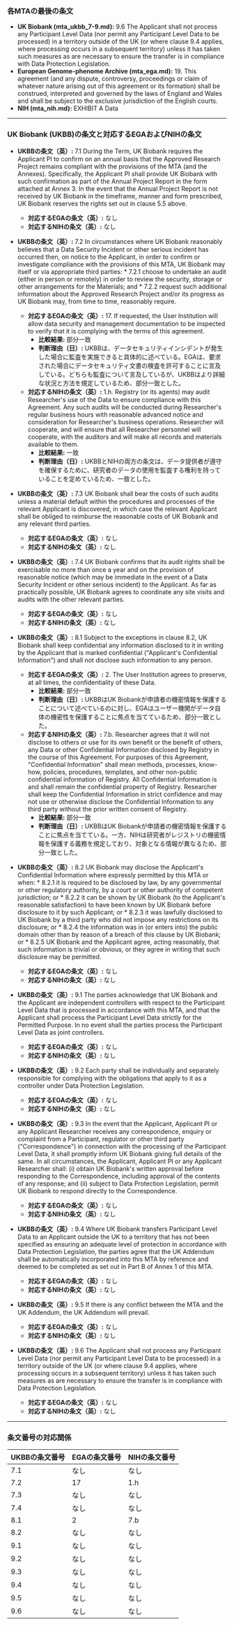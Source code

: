 ### 各MTAの最後の条文

* **UK Biobank (mta_ukbb_7-9.md):** 9.6 The Applicant shall not process any Participant Level Data (nor permit any Participant Level Data to be processed) in a territory outside of the UK (or where clause 9.4 applies, where processing occurs in a subsequent territory) unless it has taken such measures as are necessary to ensure the transfer is in compliance with Data Protection Legislation.
* **European Genome-phenome Archive (mta_ega.md):** 19. This agreement (and any dispute, controversy, proceedings or claim of whatever nature arising out of this agreement or its formation) shall be construed, interpreted and governed by the laws of England and Wales and shall be subject to the exclusive jurisdiction of the English courts.
* **NIH (mta_nih.md):** EXHIBIT A Data

***

### UK Biobank (UKBB)の条文と対応するEGAおよびNIHの条文

* **UKBBの条文（英）:** 7.1 During the Term, UK Biobank requires the Applicant Pl to confirm on an annual basis that the Approved Research Project remains compliant with the provisions of the MTA (and the Annexes). Specifically, the Applicant PI shall provide UK Biobank with such confirmation as part of the Annual Project Report in the form attached at Annex 3. In the event that the Annual Project Report is not received by UK Biobank in the timeframe, manner and form prescribed, UK Biobank reserves the rights set out in clause 5.5 above.
    * **対応するEGAの条文（英）:** なし
    * **対応するNIHの条文（英）:** なし

* **UKBBの条文（英）:** 7.2 In circumstances where UK Biobank reasonably believes that a Data Security Incident or other serious incident has occurred then, on notice to the Applicant, in order to confirm or investigate compliance with the provisions of this MTA, UK Biobank may itself or via appropriate third parties:
        * 7.2.1 choose to undertake an audit (either in person or remotely) in order to review the security, storage or other arrangements for the Materials; and
        * 7.2.2 request such additional information about the Approved Research Project and/or its progress as UK Biobank may, from time to time, reasonably require.
    * **対応するEGAの条文（英）:** 17. If requested, the User Institution will allow data security and management documentation to be inspected to verify that it is complying with the terms of this agreement.
        * **比較結果:** 部分一致
        * **判断理由（日）:** UKBBは、データセキュリティインシデントが発生した場合に監査を実施できると具体的に述べている。EGAは、要求された場合にデータセキュリティ文書の検査を許可することに言及している。どちらも監査について言及しているが、UKBBはより詳細な状況と方法を規定しているため、部分一致とした。
    * **対応するNIHの条文（英）:** 1.h. Registry (or its agents) may audit Researcher's use of the Data to ensure compliance with this Agreement. Any such audits will be conducted during Researcher's regular business hours with reasonable advanced notice and consideration for Researcher's business operations. Researcher will cooperate, and will ensure that all Researcher personnel will cooperate, with the auditors and will make all records and materials available to them.
        * **比較結果:** 一致
        * **判断理由（日）:** UKBBとNIHの両方の条文は、データ提供者が遵守を確保するために、研究者のデータの使用を監査する権利を持っていることを定めているため、一致とした。

* **UKBBの条文（英）:** 7.3 UK Biobank shall bear the costs of such audits unless a material default within the procedures and processes of the relevant Applicant is discovered, in which case the relevant Applicant shall be obliged to reimburse the reasonable costs of UK Biobank and any relevant third parties.
    * **対応するEGAの条文（英）:** なし
    * **対応するNIHの条文（英）:** なし

* **UKBBの条文（英）:** 7.4 UK Biobank confirms that its audit rights shall be exercisable no more than once a year and on the provision of reasonable notice (which may be immediate in the event of a Data Security Incident or other serious incident) to the Applicant. As far as practically possible, UK Biobank agrees to coordinate any site visits and audits with the other relevant parties.
    * **対応するEGAの条文（英）:** なし
    * **対応するNIHの条文（英）:** なし

* **UKBBの条文（英）:** 8.1 Subject to the exceptions in clause 8.2, UK Biobank shall keep confidential any information disclosed to it in writing by the Applicant that is marked confidential ("Applicant's Confidential Information") and shall not disclose such information to any person.
    * **対応するEGAの条文（英）:** 2. The User Institution agrees to preserve, at all times, the confidentiality of these Data.
        * **比較結果:** 部分一致
        * **判断理由（日）:** UKBBはUK Biobankが申請者の機密情報を保護することについて述べているのに対し、EGAはユーザー機関がデータ自体の機密性を保護することに焦点を当てているため、部分一致とした。
    * **対応するNIHの条文（英）:** 7.b. Researcher agrees that it will not disclose to others or use for its own benefit or the benefit of others, any Data or other Confidential Information disclosed by Registry in the course of this Agreement. For purposes of this Agreement, "Confidential Information" shall mean methods, processes, know-how, policies, procedures, templates, and other non-public confidential information of Registry. All Confidential Information is and shall remain the confidential property of Registry. Researcher shall keep the Confidential Information in strict confidence and may not use or otherwise disclose the Confidential Information to any third party without the prior written consent of Registry.
        * **比較結果:** 部分一致
        * **判断理由（日）:** UKBBはUK Biobankが申請者の機密情報を保護することに焦点を当てている。一方、NIHは研究者がレジストリの機密情報を保護する義務を規定しており、対象となる情報が異なるため、部分一致とした。

* **UKBBの条文（英）:** 8.2 UK Biobank may disclose the Applicant's Confidential Information where expressly permitted by this MTA or when:
        * 8.2.1 it is required to be disclosed by law, by any governmental or other regulatory authority, by a court or other authority of competent jurisdiction; or
        * 8.2.2 it can be shown by UK Biobank (to the Applicant's reasonable satisfaction) to have been known by UK Biobank before disclosure to it by such Applicant; or
        * 8.2.3 it was lawfully disclosed to UK Biobank by a third party who did not impose any restrictions on its disclosure; or
        * 8.2.4 the information was in (or enters into) the public domain other than by reason of a breach of this clause by UK Biobank; or
        * 8.2.5 UK Biobank and the Applicant agree, acting reasonably, that such information is trivial or obvious, or they agree in writing that such disclosure may be permitted.
    * **対応するEGAの条文（英）:** なし
    * **対応するNIHの条文（英）:** なし

* **UKBBの条文（英）:** 9.1 The parties acknowledge that UK Biobank and the Applicant are independent controllers with respect to the Participant Level Data that is processed in accordance with this MTA, and that the Applicant shall process the Participant Level Data strictly for the Permitted Purpose. In no event shall the parties process the Participant Level Data as joint controllers.
    * **対応するEGAの条文（英）:** なし
    * **対応するNIHの条文（英）:** なし

* **UKBBの条文（英）:** 9.2 Each party shall be individually and separately responsible for complying with the obligations that apply to it as a controller under Data Protection Legislation.
    * **対応するEGAの条文（英）:** なし
    * **対応するNIHの条文（英）:** なし

* **UKBBの条文（英）:** 9.3 In the event that the Applicant, Applicant PI or any Applicant Researcher receives any correspondence, enquiry or complaint from a Participant, regulator or other third party ("Correspondence") in connection with the processing of the Participant Level Data, it shall promptly inform UK Biobank giving full details of the same. In all circumstances, the Applicant, Applicant PI or any Applicant Researcher shall: (i) obtain UK Biobank's written approval before responding to the Correspondence, including approval of the contents of any response; and (ii) subject to Data Protection Legislation, permit UK Biobank to respond directly to the Correspondence.
    * **対応するEGAの条文（英）:** なし
    * **対応するNIHの条文（英）:** なし

* **UKBBの条文（英）:** 9.4 Where UK Biobank transfers Participant Level Data to an Applicant outside the UK to a territory that has not been specified as ensuring an adequate level of protection in accordance with Data Protection Legislation, the parties agree that the UK Addendum shall be automatically incorporated into this MTA by reference and deemed to be completed as set out in Part B of Annex 1 of this MTA.
    * **対応するEGAの条文（英）:** なし
    * **対応するNIHの条文（英）:** なし

* **UKBBの条文（英）:** 9.5 If there is any conflict between the MTA and the UK Addendum, the UK Addendum will prevail.
    * **対応するEGAの条文（英）:** なし
    * **対応するNIHの条文（英）:** なし

* **UKBBの条文（英）:** 9.6 The Applicant shall not process any Participant Level Data (nor permit any Participant Level Data to be processed) in a territory outside of the UK (or where clause 9.4 applies, where processing occurs in a subsequent territory) unless it has taken such measures as are necessary to ensure the transfer is in compliance with Data Protection Legislation.
    * **対応するEGAの条文（英）:** なし
    * **対応するNIHの条文（英）:** なし

***

### 条文番号の対応関係

| UKBBの条文番号 | EGAの条文番号 | NIHの条文番号 |
| :--- | :--- | :--- |
| 7.1 | なし | なし |
| 7.2 | 17 | 1.h |
| 7.3 | なし | なし |
| 7.4 | なし | なし |
| 8.1 | 2 | 7.b |
| 8.2 | なし | なし |
| 9.1 | なし | なし |
| 9.2 | なし | なし |
| 9.3 | なし | なし |
| 9.4 | なし | なし |
| 9.5 | なし | なし |
| 9.6 | なし | なし |